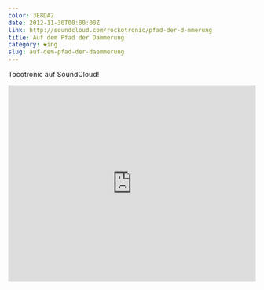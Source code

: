 ```yaml
---
color: 3E8DA2
date: 2012-11-30T00:00:00Z
link: http://soundcloud.com/rockotronic/pfad-der-d-mmerung
title: Auf dem Pfad der Dämmerung
category: ❤ing
slug: auf-dem-pfad-der-daemmerung
---
```


Tocotronic auf SoundCloud!

<div class="embed rich soundcloud">
    <iframe width="100%" height="400" scrolling="no" frameborder="no" src="https://w.soundcloud.com/player/?visual=true&amp;url=http%3A%2F%2Fapi.soundcloud.com%2Ftracks%2F68918994&amp;show_artwork=true&amp;visual=false&amp;hide_related=true&amp;color=3E8DA2&amp;show_user=true&amp;show_comments=false&amp;show_reposts=false&amp;auto_play=false"></iframe>
</div>
